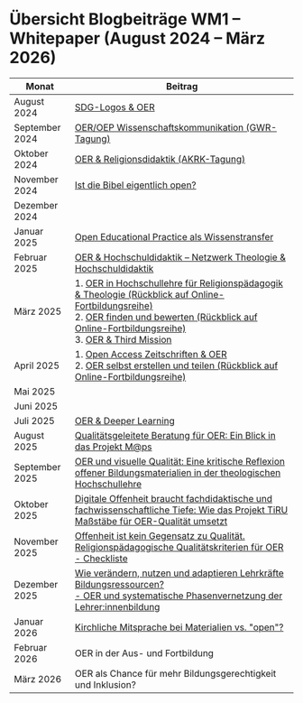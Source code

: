 # Übersicht Blogbeiträge WM1 – Whitepaper (August 2024 – März 2026)


| Monat               | Beitrag                                                                                              |
|---------------------|-----------------------------------------------------------------------------------------------------|
| August 2024         | [SDG-Logos & OER](https://oer.community/sdg-logos-und-oer-wie-darf-ich-sie-verwenden/)                                                  |
| September 2024      | [OER/OEP Wissenschaftskommunikation (GWR-Tagung)](https://oer.community/sichtbarkeit-und-netzwerk-durch-oer-staerken-foerbico-auf-der-gwr-tagung-in-wuerzburg-zum-thema-oeffentlichkeitsarbeit/) |
| Oktober 2024        | [OER & Religionsdidaktik (AKRK-Tagung)](https://oer.community/welche-impulse-setzt-oer-fuer-die-religionsdidaktik-ein-einblick-in-die-akrk-tagung-in-leitershofen-von-19-21-9-2024/) |
| November 2024       | [Ist die Bibel eigentlich open?](https://oer.community/ist-die-bibel-eigentlich-open/)                                                  |
| Dezember 2024       |                                                                                 |
| Januar 2025         | [Open Educational Practice als Wissenstransfer](https://oer.community/oep-als-wissenstransfer/)  |
| Februar 2025        | [OER & Hochschuldidaktik – Netzwerk Theologie & Hochschuldidaktik](https://oer.community/oer-meets-fachdidaktik/) |
| März 2025           | 1. [OER in Hochschullehre für Religionspädagogik & Theologie (Rückblick auf Online-Fortbildungsreihe)](https://oer.community/oer-fortbildungsreihe-1/) <br> 2. [OER finden und bewerten (Rückblick auf Online-Fortbildungsreihe)](https://oer.community/oer-fortbildungsreihe-2/) <br> 3. [OER & Third Mission](https://oer.community/third-mission/) |
| April 2025          | 1. [Open Access Zeitschriften & OER](https://oer.community/oer-zeitschriften-religionspaedagogik/) <br> 2. [OER selbst erstellen und teilen (Rückblick auf Online-Fortbildungsreihe)](https://oer.community/oer-fortbildungsreihe-2/) |
| Mai 2025            |                                                                                   |
| Juni 2025           |                                                                                 |
| Juli 2025           | [OER & Deeper Learning](https://oer.community/going-deep-er-oerf-tagung-2025/)                     |
| August 2025         | [Qualitätsgeleitete Beratung für OER: Ein Blick in das Projekt M@ps](https://oer.community/oer-beratung-und-qualitätskriterien/) |
| September 2025      | [OER und visuelle Qualität: Eine kritische Reflexion offener Bildungsmaterialien in der theologischen Hochschullehre](https://git.rpi-virtuell.de/Comenius-Institut/FOERBICO_und_rpi-virtuell/src/branch/lmoessle-patch-1/Website/content/posts/2025-09-10-OER-und-visuelle-Qualit%C3%A4t/index.md) |
| Oktober 2025        | [Digitale Offenheit braucht fachdidaktische und fachwissenschaftliche Tiefe: Wie das Projekt TiRU Maßstäbe für OER-Qualität umsetzt](https://git.rpi-virtuell.de/Comenius-Institut/FOERBICO_und_rpi-virtuell/src/branch/lmoessle-patch/Website/content/posts/Offenheit%20braucht%20Tiefe%20TiRU%20Projekt/index.md)                                       |
| November 2025       | [Offenheit ist kein Gegensatz zu Qualität. Religionspädagogische Qualitätskriterien für OER - Checkliste](https://git.rpi-virtuell.de/Comenius-Institut/FOERBICO_und_rpi-virtuell/src/branch/2025-10-10-OER-Qualit%C3%A4tskriterien-Checkliste/Website/content/posts/2025-10-10-OER-Qualit%C3%A4tskriterien-Checkliste/index.md) |
| Dezember 2025       | [Wie verändern, nutzen und adaptieren Lehrkräfte Bildungsressourcen? <br> - OER und systematische Phasenvernetzung der Lehrer:innenbildung](https://git.rpi-virtuell.de/Comenius-Institut/FOERBICO_und_rpi-virtuell/src/commit/e100a526c9d22d451d3e19232d1a99716cfb6aa9/Website/content/posts/2025-11-10-Wie-gehen-Lehrpersonen-mit-OER-um/index.md)                                  |
| Januar 2026         | [Kirchliche Mitsprache bei Materialien vs. "open"?](https://git.rpi-virtuell.de/Comenius-Institut/FOERBICO_und_rpi-virtuell/src/commit/e8df79b54595d49ee298232f6dc79b539ebd8b20/Website/content/posts/2026-01-10-Kirchliche-Mitsprache-vs-open%3F/index.md)                                                |
| Februar 2026        | OER in der Aus- und Fortbildung                                                                    |
| März 2026           | OER als Chance für mehr Bildungsgerechtigkeit und Inklusion?                                              |

